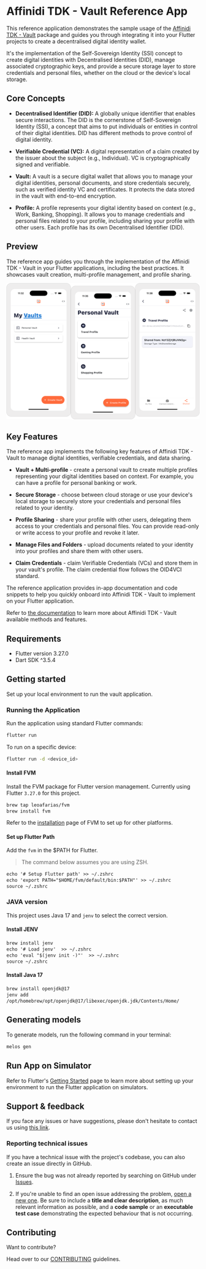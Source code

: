 # Affinidi TDK - Vault Reference App

This reference application demonstrates the sample usage of the [Affinidi TDK - Vault](https://pub.dev/packages/affinidi_tdk_vault) package and guides you through integrating it into your Flutter projects to create a decentralised digital identity wallet.

It's the implementation of the Self-Sovereign Identity (SSI) concept to create digital identities with Decentralised Identities (DID), manage associated cryptographic keys, and provide a secure storage layer to store credentials and personal files, whether on the cloud or the device's local storage.

## Core Concepts

- **Decentralised Identifier (DID):** A globally unique identifier that enables secure interactions. The DID is the cornerstone of Self-Sovereign Identity (SSI), a concept that aims to put individuals or entities in control of their digital identities. DID has different methods to prove control of digital identity.

- **Verifiable Credential (VC):** A digital representation of a claim created by the issuer about the subject (e.g., Individual). VC is cryptographically signed and verifiable.

- **Vault:** A vault is a secure digital wallet that allows you to manage your digital identities, personal documents, and store credentials securely, such as verified identity VC and certificates. It protects the data stored in the vault with end-to-end encryption.

- **Profile:** A profile represents your digital identity based on context (e.g., Work, Banking, Shopping). It allows you to manage credentials and personal files related to your profile, including sharing your profile with other users. Each profile has its own Decentralised Identifier (DID).

## Preview

The reference app guides you through the implementation of the Affinidi TDK - Vault in your Flutter applications, including the best practices. It showcases vault creation, multi-profile management, and profile sharing.

![screenshots](assets/docs/screenshots.png)

## Key Features

The reference app implements the following key features of Affinidi TDK - Vault to manage digital identities, verifiable credentials, and data sharing.

- **Vault + Multi-profile** - create a personal vault to create multiple profiles representing your digital identities based on context. For example, you can have a profile for personal banking or work.

- **Secure Storage** - choose between cloud storage or use your device's local storage to securely store your credentials and personal files related to your identity.

- **Profile Sharing** - share your profile with other users, delegating them access to your credentials and personal files. You can provide read-only or write access to your profile and revoke it later.

- **Manage Files and Folders** - upload documents related to your identity into your profiles and share them with other users.

- **Claim Credentials** - claim Verifiable Credentials (VCs) and store them in your vault's profile. The claim credential flow follows the OID4VCI standard.

The reference application provides in-app documentation and code snippets to help you quickly onboard into Affinidi TDK - Vault to implement on your Flutter application.

Refer to [the documentation](https://docs.affinidi.com/dev-tools/affinidi-tdk/dart/libraries/vault/) to learn more about Affinidi TDK - Vault available methods and features.

## Requirements

- Flutter version 3.27.0
- Dart SDK ^3.5.4

## Getting started

Set up your local environment to run the vault application.

### Running the Application

Run the application using standard Flutter commands:

```bash
flutter run
```

To run on a specific device:

```bash
flutter run -d <device_id>
```

#### Install FVM

Install the FVM package for Flutter version management. Currently using Flutter `3.27.0` for this project.

```
brew tap leoafarias/fvm
brew install fvm
```

Refer to the [installation](https://fvm.app/documentation/getting-started/installation) page of FVM to set up for other platforms.

#### Set up Flutter Path

Add the `fvm` in the $PATH for Flutter.

> The command below assumes you are using ZSH.

```
echo '# Setup Flutter path' >> ~/.zshrc
echo 'export PATH="$HOME/fvm/default/bin:$PATH"' >> ~/.zshrc
source ~/.zshrc
```

### JAVA version

This project uses Java 17 and `jenv` to select the correct version.

#### Install JENV

```
brew install jenv
echo '# Load jenv'  >> ~/.zshrc
echo 'eval "$(jenv init -)"'  >> ~/.zshrc
source ~/.zshrc
```

#### Install Java 17

```
brew install openjdk@17
jenv add /opt/homebrew/opt/openjdk@17/libexec/openjdk.jdk/Contents/Home/
```

## Generating models

To generate models, run the following command in your terminal:

```bash
melos gen
```

## Run App on Simulator

Refer to Flutter's [Getting Started](https://docs.flutter.dev/get-started/install) page to learn more about setting up your environment to run the Flutter application on simulators.

## Support & feedback

If you face any issues or have suggestions, please don't hesitate to contact us using [this link](https://share.hsforms.com/1i-4HKZRXSsmENzXtPdIG4g8oa2v).

### Reporting technical issues

If you have a technical issue with the project's codebase, you can also create an issue directly in GitHub.

1. Ensure the bug was not already reported by searching on GitHub under
   [Issues](https://github.com/affinidi/affinidi-tdk-vault-reference-app/issues).

2. If you're unable to find an open issue addressing the problem,
   [open a new one](https://github.com/affinidi/affinidi-tdk-vault-reference-app/issues/new).
   Be sure to include a **title and clear description**, as much relevant information as possible,
   and a **code sample** or an **executable test case** demonstrating the expected behaviour that is not occurring.

## Contributing

Want to contribute?

Head over to our [CONTRIBUTING](https://github.com/affinidi/affinidi-tdk-vault-reference-app/blob/main/CONTRIBUTING.md) guidelines.
